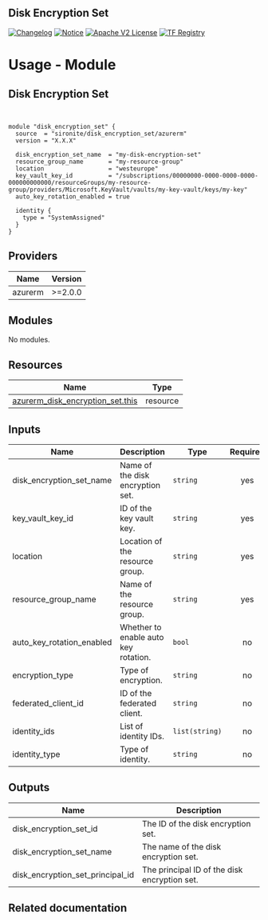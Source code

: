 <!-- BEGIN_TF_DOCS -->
 ## Disk Encryption Set

[![Changelog](https://img.shields.io/badge/changelog-release-green.svg)](https://github.com/sironite/terraform-azurerm-disk_encryption_set/releases/latest) [![Notice](https://img.shields.io/badge/notice-copyright-yellow.svg)](NOTICE) [![Apache V2 License](https://img.shields.io/badge/license-Apache%20V2-orange.svg)](LICENSE) [![TF Registry](https://img.shields.io/badge/terraform-registry-blue.svg)](https://registry.terraform.io/providers/hashicorp/azurerm/3.63.0/docs/resources/disk_encryption_set)

# Usage - Module

## Disk Encryption Set
```hcl


module "disk_encryption_set" {
  source  = "sironite/disk_encryption_set/azurerm"
  version = "X.X.X"

  disk_encryption_set_name  = "my-disk-encryption-set"
  resource_group_name       = "my-resource-group"
  location                  = "westeurope"
  key_vault_key_id          = "/subscriptions/00000000-0000-0000-0000-000000000000/resourceGroups/my-resource-group/providers/Microsoft.KeyVault/vaults/my-key-vault/keys/my-key"
  auto_key_rotation_enabled = true

  identity {
    type = "SystemAssigned"
  }
}

```

## Providers

| Name | Version |
|------|---------|
| azurerm | >=2.0.0 |

## Modules

No modules.

## Resources

| Name | Type |
|------|------|
| [azurerm_disk_encryption_set.this](https://registry.terraform.io/providers/hashicorp/azurerm/latest/docs/resources/disk_encryption_set) | resource |

## Inputs

| Name | Description | Type | Required |
|------|-------------|------|:--------:|
| disk\_encryption\_set\_name | Name of the disk encryption set. | `string` | yes |
| key\_vault\_key\_id | ID of the key vault key. | `string` | yes |
| location | Location of the resource group. | `string` | yes |
| resource\_group\_name | Name of the resource group. | `string` | yes |
| auto\_key\_rotation\_enabled | Whether to enable auto key rotation. | `bool` | no |
| encryption\_type | Type of encryption. | `string` | no |
| federated\_client\_id | ID of the federated client. | `string` | no |
| identity\_ids | List of identity IDs. | `list(string)` | no |
| identity\_type | Type of identity. | `string` | no |

## Outputs

| Name | Description |
|------|-------------|
| disk\_encryption\_set\_id | The ID of the disk encryption set. |
| disk\_encryption\_set\_name | The name of the disk encryption set. |
| disk\_encryption\_set\_principal\_id | The principal ID of the disk encryption set. |

## Related documentation
<!-- END_TF_DOCS -->
